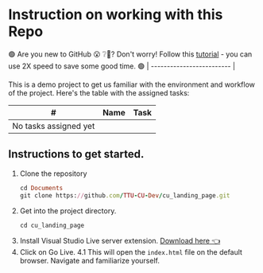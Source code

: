 # Instruction on working with this Repo



🟢 Are you new to GitHub 😮 ❔🤔? Don't worry! Follow this [tutorial](https://www.youtube.com/watch?v=AdzKzlp66sQ) - you can use 2X speed to save some good time. 🟢
| ------------------------- |

This is a demo project to get us familiar with the environment and workflow of the project.
Here's the table with the assigned tasks:

| #   | Name      | Task                                                           |
| --- | --------- | --------------------------------------------------------------- |
| No tasks assigned yet   |

## Instructions to get started.
1. Clone the repository
   ```ruby
   cd Documents
   git clone https://github.com/TTU-CU-Dev/cu_landing_page.git
   ```
2. Get into the project directory.
   ```ruby
   cd cu_landing_page
   ```
3. Install Visual Studio Live server extension. [Download here 👈](https://marketplace.visualstudio.com/items?itemName=ritwickdey.LiveServer)
4. Click on Go Live.
  4.1 This will open the `index.html` file on the default browser.
   Navigate and familiarize yourself.
